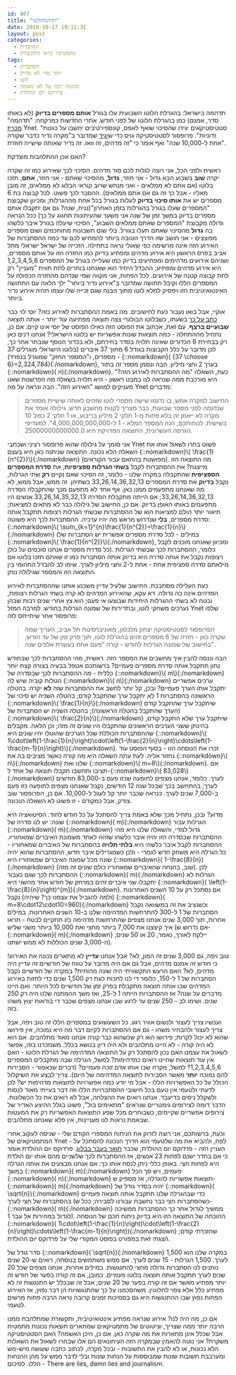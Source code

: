 ```yaml
---
id: 807
title: "תדהמתלוטו"
date: 2010-10-17 19:11:31
layout: post
categories: 
  - הסתברות
  - מתמטיקה בראי התקשורת
tags: 
  - הסתברות
  - יותר מדי לא מדויק
  - לוטו
  - מהומה רבה על לא מאומה
  - פרדוקס יום ההולדת
---
```

תדהמה בישראל: בהגרלת הלוטו השבועית עלו בגורל <strong>אותם מספרים בדיוק</strong> (לא באותו סדר, אמנם) כמו בהגרלת הלוטו של לפני חודש. אתרי החדשות כמרקחה: "תדהמה" <a href="http://www.ynet.co.il/articles/0,7340,L-3970251,00.html">מכריז</a> Ynet. "סטטיסטיקאים יגידו שהסיכוי שואף לאפס, קונספירטיבים יחשבו על כוונות זדוניות". פרופסור לסטטיסטיקה גויס כדי ש<a href="http://www.ynet.co.il/articles/0,7340,L-3970398,00.html">יגיד</a> שמדובר ב"מקרה נדיר כדבר שקורה אחת ל-10,000 שנה" ואף אומר כי "זה מדהים, זה וואו. זה נדיר שאותה שישייה חוזרת".

האם אכן ההתלהבות מוצדקת?

ראשית ולפני הכל, אני רוצה לגלות לכם סוד מדהים. הסיכוי לכך שאירוע כמו זה שקרה יקרה <strong>שוב</strong> בשבוע הבא גדול - אני חוזר, <strong>גדול</strong>, מהסיכוי שאתם - אני חוזר, <strong>אתם</strong>, תזכו בלוטו (אם אתם לא ממלאים - ואני מנחש שרוב קוראי הבלוג לא ממלאים, זה מובן מאליו - אבל כך זה גם אם אתם ממלאים). ההסבר לכך פשוט. לכל קבוצה בת 6 מספרים יש את <strong>אותו סיכוי בדיוק</strong> לעלות בגורל בכל אחת מההגרלות; ומכיוון שקבוצת "המספרים שעלו בגורל בהגרלות בזמן האחרון"(נניח, שנה? גם אם יתקבלו אותם מספרים בדיוק במשך זמן של שנה אני משער שהעיתונות תחגוג על כך) ככל הנראה גדולה מקבוצת "המספרים שאתם ממלאים השבוע", הסיכוי שיעלה בגורל איבר כלשהו בה <strong>גדול</strong> מהסיכוי שאתם תעלו בגורל. בלי שום חשבונות מתוחכמים ושום מספרים מפוצצים - אני חושב שזו הדרך הטובה ביותר להמחיש לכם עד כמה ההסתברות של האירוע הזה אינה מרשימה כפי שאולי נראה בתחילה. הזכייה של ישראל ישראלי מתל אביב בפרס הראשון היא אירוע מדהים ומפתיע בדיוק כמו החזרה הזו על אותם מספרים, ושניהם אירועים מדהימים ומפתיעים בדיוק כמו שעלייה בגורל של המספרים 1,2,3,4,5,6 היא אירוע מדהים ומפתיע; ההבדל היחיד הוא שאנחנו בוחרים לתת תווית "מעניין" רק לתת קבוצה קטנה של אירועים. לכל הפחות, אני מקווה שמי שנדהם מהחזרה הכפולה על המספרים הללו וקיבל תחושה שמדובר ב"אירוע נדיר ביותר" ילך הלאה עם התחושה האינטואיטיבית הזו ויפסיק למלא לוטו מתוך הבנה שגם זכייה שלו עצמו תהיה אירוע נדיר ביותר.

אוקיי, אבל בואו נעבור כעת לחישובים. מה באמת ההסתברות לאירוע כזה? יוסי לוי כבר <a href="http://www.sci-princess.info/archives/921">כתב על כך</a> בשעתו, כשבלוטו הבולגרי צצה תוצאה מפתיעה עוד יותר - אותה תוצאה <strong>שבועיים ברצף</strong>. עם זאת, אכתוב את הפוסט הזה כאילו הפוסט של יוסי אינו קיים. אם כן, נתחיל מההתחלה - כמה תוצאות שונות אפשריות יש בלוטו הישראלי? אנחנו דנים כאן רק בבחירת 6 הכדורים שאינה תלויה בסדר בחירתם, ולא בכדור הנוסף שנבחר אחר כך, לכן מדובר על כלל הקבוצות בגודל 6 מתוך 37 איברים (בלוטו הישראלי מוגרלים 37 מספרים, ו"המספר החזק" שמוגרל בנפרד) - {::nomarkdown}\( {37 \choose 6}=2,324,784\){:/nomarkdown}, בערך 2 וחצי מיליון. הבה ונסמן מספר זה בתור {::nomarkdown}\( n\){:/nomarkdown}. כעת, השאלה "מה ההסתברות לאירוע הזה?" היא מורכבת ממה שנראה לנו במבט ראשון - היא תלויה בשאלה מה הפרשנות שאנו מעניקים למושג "האירוע הזה". הבה ונראה על מה Ynet מדברים:
<blockquote>החישוב למקרה אמש, בו נדגמו שישה מספרי לוטו שזהים לאותה שישיית מספרים שנדגמה לפני מספר שבועות, כבר מצריך לקנות מחשבון חדש. גילולה אומד את מקרה לא ייאמן זה בלא פחות מ-1 חלקי 2 מיליון בריבוע, או 1 חלקי 2 כפול 10 בשישית. לנוחותכם, הנה המספר המלא - 1 ל-4,000,000,000,000". למעדיפי הגרסה העשרונית, התוצאה המדויקת היא 25000000000000.0.</blockquote>
אני סומך על גילולה שהוא פרופסור רציני ושכתבי Ynet פשוט בחרו לשאול אותו את השאלה הלא נכונה. התוצאה שניתנה כאן היא בעצם {::nomarkdown}\( \frac{1}{n^{2}}\){:/nomarkdown} (מפושטת בהתאם עבור הקוראים). מה התוצאה הזו מייצגת? את ההסתברות לקבל <strong>בשתי הגרלות ספציפיות</strong>, את <strong>סדרת המספרים הספציפית</strong> שהתקבלה במקרה שלנו - כלומר, זה הסיכוי שאם נקיים <strong>רק</strong> שתי הגרלות, נקבל <strong>בדיוק</strong> את סדרת המספרים 33,26,14,36,32,13 בשתיהן. זה ממש, אבל ממש, לא מה שאנחנו מתפעמים ממנו כאן. אף אחד לא מתפעם מכך שהתקבלה הסדרה 33,26,14,36,32,13; אם הייתה מתקבלת הסדרה 33,26,14,35,32,13 אנשים היו מתפעמים באותו האופן בדיוק. אם כן, החישוב של גילולה כבר לא מתאים למציאות; תיאור יותר הולם למציאות הוא של ההסתברות שבשתי הגרלות רצופות תתקבל אותה סדרת מספרים, <strong>בלי</strong> שנדרוש מראש מה יהיו ערכיה. ההסתברות לכך היא פשוטה: {::nomarkdown}\( \sum_{k=1}^{n}\frac{1}{n^{2}}=\frac{1}{n}\){:/nomarkdown} (במילים - לכל סדרת מספרים אפשרית יש הסתברות של {::nomarkdown}\( \frac{1}{n^{2}}\){:/nomarkdown}, ומכיוון שאנחנו מוכנים לקבל כל סדרת מספרים אנחנו סוכמים על כולן). כלומר, ההסתברות לכך שבשתי הגרלות רצופות נקבל את אותה סדרה היא בדיוק אותה הסתברות כמו זו שאתם תזכו בלוטו אם מילאתם סדרה ספציפית אחת - אחת ל-2 וחצי מיליון לערך. שימו לב להבדל התהומי בין התוצאה הזו והמספר שגילולה נותן.

כעת העלילה מסתבכת. החישוב שלעיל עדיין משכנע אותנו שההסתברות לאירוע המדהים אינה כה גדולה. דא עקא, שהאירוע המדהים לא קרה בשתי הגרלות רצופות, ובטח לא בשתי ההגרלות היחידות שבוצעו אי פעם; הוא צץ אחרי שנים רבות שבהן נערכים משחקי לוטו, ובתדירות של שמונה הגרלות בחודש. למרבה המזל Ynet שלפו פרופסור אחר שיתייחס לזה:
<blockquote>הפרופסור לסטטיסטיקה יצחק מלכסון, מאוניברסיטת תל אביב, העריך שמה שקרה כאן - חזרה של 6 מספרים זהים בהגרלת לוטו, תוך פרק זמן של עד חודש, בחישוב של שמונה הגרלות לחודש - קורה "פעם אחת בעשרת אלפים שנה".</blockquote>
הבה וננסה להבין איך מחשבים את המספר הזה. ראשית, מהי ההסתברות לכך שבחודש נתון תתקבל אותה סדרת מספרים פעמיים? ברשותכם אטפל בבעיה בצורה קצת יותר כללית - מה ההסתברות לכך שבסדרה של {::nomarkdown}\( m\){:/nomarkdown} הטלות קוביה שיש לה {::nomarkdown}\( n\){:/nomarkdown} ערכים אפשריים יתקבל אותו הערך פעמיים? ובכן, קל יותר לחשב את ההסתברות שזה <strong>לא</strong> יקרה: בהטלה הראשונה בהסתברות 1 לא יתקבל ערך שהתקבל קודם; בהטלה השניה יש סיכוי של {::nomarkdown}\( \frac{1}{n}\){:/nomarkdown} שיתקבל ערך שהתקבל קודם (הערך שהתקבל בהטלה הראשונה); בהטלה השניה יש הסתברות של {::nomarkdown}\( \frac{2}{n}\){:/nomarkdown} שיתקבל ערך שלא התקבל קודם, בהינתן ששני הערכים הראשונים שהתקבלו היו שונים זה מזה; וכן הלאה. מקבלים שההסתברות הכוללת שכל הערכים שהוטלו יהיו שונים היא {::nomarkdown}\( 1\cdot\left(1-\frac{1}{n}\right)\cdot\left(1-\frac{2}{n}\right)\cdots\left(1-\frac{m-1}{n}\right)\){:/nomarkdown}. זכרו את הנוסחה הזו - בסוף הפוסט עוד נחזור אליה. לעת עתה השאלה היא מה קורה כאשר מציבים בה את {::nomarkdown}\( n\){:/nomarkdown} שלנו ואת {::nomarkdown}\( m=8\){:/nomarkdown}. אם תציבו ותחשבו תקבלו תוצאה של אחד ל-{::nomarkdown}\( 83,028\){:/nomarkdown} לערך. כלומר, אנחנו מצפים לתופעה שכזו פעם ב-83,000 חודשים לערך; בהתחשב בכך שבכל שנה 12 חודשים, נקבל שאנחנו מצפים לתופעה כזו פעם ב-7,000 שנים לערך. כנראה שכבר יותר קל לעגל ל-10,000. אם כן, הפרופסור שוב צודק, אבל כמקודם - זו פשוט לא השאלה הנכונה.

מדוע? ובכן, נתחיל מכך שלא באמת צריך להסתכל על כל חודש לחוד. הסיטואציה היא שונה: יש לנו סדרה של {::nomarkdown}\( m\){:/nomarkdown} הגרלות עבור {::nomarkdown}\( m\){:/nomarkdown} גדול למדי, והשאלה שלנו היא מהי ההסתברות שבסדרה הזו יהיה איבר כלשהו שזהה לאחד משמונת האיברים שמאחוריו. ההסתברות לקבל איבר כלשהי היא <strong>בלתי תלויה</strong> בהסתברות של האיברים שמאחוריו - כל הגרלה היא משחק חדש לגמרי - ולכן כשמגרילים איבר חדש, ההסתברות שהוא יהיה שונה מכל שמונה האיברים שמאחוריו היא {::nomarkdown}\( 1-\frac{8}{n}\){:/nomarkdown} (שוב, בהנחה שהאיברים שמאחוריו כולם שונים זה מזה). לכן ההסתברות לכך שגם כעבור {::nomarkdown}\( m\){:/nomarkdown} הגרלות לא יתקבלו שני איברים זהים במרחק של חודש אחד מהשני היא {::nomarkdown}\( \left(1-\frac{8}{n}\right)^{m}\){:/nomarkdown}. אם נסתכל רק על 10 השנים האחרונות (ולמה להגביל את עצמנו כך? שיהיה) נקבל {::nomarkdown}\( m=8\cdot12\cdot10=960\){:/nomarkdown} וכשנציב את זה במשוואה נקבל הסתברות של 1 ל-300 להתרחשות המדהימה שלנו ב-10 השנים האחרונות. במילים אחרות, תוך 3,000 שנים אנחנו מצפים שהתרחשות מדהימה כזו תתקיים לבטח - תראו איך קיצצנו את 7,000 ביותר מחצי ואת 10,000 ביותר משני שליש (אם נדרוש ש-{::nomarkdown}\( m\){:/nomarkdown} יילקח לאורך, נאמר, 20 או 50 שנים, ה-3,000 שנים הכוללות לא ממש ישתנו).

טוב ויפה, גם 3,000 שנים זה המון, לא? אבל אנחנו <strong>עדיין</strong> לא מתארים נכונה את האירוע! כי חודש זה אמנם מדהים, אבל גם אם היה מדובר על טווח של חודשיים זה עדיין היה מדהים, לא? האם הרעש התקשורתי היה שונה מהותית? במקרה של חודשיים נקבל הסתברות של 1 ל-150, כלומר די לנו לחכות כעת רק 1,500 שנים כדי לחזות באירוע המדהים שבו אותה תוצאה מתקבלת בפרק זמן של חודשיים לכל היותר. ואם היינו מדברים על שנה? אז ההסתברות הייתה 1 ל-25, ואז משך ההמתנה שלנו היה רק 250 שנים. ושימו לב - 250 שנים עד לרגע שבו אנחנו מצפים שכבר די בודאות יצוץ משהו כזה.

ועכשיו צריך לעצור ולנשום אוויר רגע. כל השעשועים במספרים הללו זה טוב ויפה, אבל צריך לעצור ולהבהיר משהו - גם אם ההסתברות לקיום דבר מה היא נמוכה, אין פירושו שהוא לא יכול לקרות; פירושו הוא רק שכשהוא כבר קורה אנחנו מאוד מתלהבים. אם הוא לא היה קורה - לא היינו מתלהבים ולא היה דיון בנושא בכלל. משנזכרנו בזה, אפשר לשאול את עצמנו האם נכון להסתכל רק על התוצאה המדהימה של הגרלת הלוטו - האם אין עוד תוצאות שהיינו רואים כמדהימות? למשל, הגרלה שבה מתקבלים המספרים 1,2,3,4,5,6? למשל, מקרה שבו אותו אדם זוכה פעמיים? (דברים שכאמור - הסבירות להם נמוכה <strong>יותר</strong> מאשר הסבירות לתוצאה המדהימה של היום). צריך לבצע את השיקלול הכולל על כל האפשרויות הללו - אבל מי יודע כמה אפשרויות לתוצאות מדהימות יש? לכן לדעתי ולטעמי אין טעם בכל חישובי ההסתברויות הללו וזה דבר בעייתי מאוד לנסות ולשקלל ניסים בדיעבד. אנחנו רואים את ההצלחה, אבל לא רואים את כל הכשלונות. הדבר דומה לצירופים גימטריים שנראים "מתאימים בול", פשוט בגלל ההיצע האדיר של צירופים אפשריים שקיימים; כשבוחרים מכל שפע התוצאות האפשריות רק את המעטות שבאמת נראות לנו מעניינות, אין פלא שאנחנו מתלהבים.

וכעת, ברשותכם, אני רוצה לזרוק את הניתוח המספרי הקודם שלי - שניסה לעקוב אחרי המתמטיקאים של Ynet - לפח, ולהביא את מה שלטעמי הוא הדרך הנכונה להסתכל על העניין הזה - פרדוקס יום ההולדת, שכבר <a href="http://www.gadial.net/?p=147">תואר בעבר בבלוג</a>. פרדוקס יום ההולדת אומר כי אם בחדר ישנם לפחות 23 אנשים, אז ההסתברות לכך שלשניים מהם אותו יום הולדת היא לפחות חצי. באופן כללי ניתן לנסח אותו כך: אם אנחנו מבצעים את אותה הגרלה במשך {::nomarkdown}\( m\){:/nomarkdown} פעמים, ויש סך הכל {::nomarkdown}\( n\){:/nomarkdown} תוצאות אפשריות להגרלה, אז מספיק ש-{::nomarkdown}\( m\){:/nomarkdown} יהיה בסדר גודל של {::nomarkdown}\( \sqrt{n}\){:/nomarkdown} כדי שבהגרלה שלנו תתקבל אותה תוצאה פעמיים בהסתברות של חצי לערך (כשהסתברות חצי כבר נחשבת עבורנו לסבירה; ככל ש-{::nomarkdown}\( m\){:/nomarkdown} ממשיך לגדול אחר כך ההסתברות ממשיכה לגדול במהירות אל עבר 1). ההוכחה של התוצאה הזו היא בדיוק ניתוח חכם של הנוסחה {::nomarkdown}\( 1\cdot\left(1-\frac{1}{n}\right)\cdot\left(1-\frac{2}{n}\right)\cdots\left(1-\frac{m-1}{n}\right)\){:/nomarkdown} שהזכרתי קודם; הצגתי זאת במפורט בפוסט המקורי שלי על פרדוקס יום ההולדת.

סדר גודל של {::nomarkdown}\( \sqrt{n}\){:/nomarkdown} במקרה שלנו הוא 1,500 לערך. 1,500 הגרלות - 15 שנים לערך. אם ממש משתמשים בנוסחה, רואים ש-20 שנים נותנים לנו הסתברות גדולה מחצי להתנגשות. במילים אחרות, אנחנו מצפים שכל 20 שנים לערך תתקבל אותה תוצאה בלוטו פעמיים. כמובן, אם זה קורה בפער של חודש זה יותר מפתיע מאשר אם זה קורה בפער של 20 שנים; אבל זה שבכלל יש התנגשות זה לא מפתיע כלל אלא צפוי לחלוטין. משהסכמנו על כך שהתנגשויות הן דבר נפוץ, אז האירוע הפחות נפוץ שבו ההתנגשות היא גם בסמיכות זמנים קרובה נראה הרבה פחות מרשים לטעמי.

אם כן, מה היה לנו? אירוע שנראה מפתיע אינטואיטיבית, ותקשורת שמתלהבת ממנו הרבה יותר ממה שצריך, וציטוטים של מתמטיקאים שמתארים תוצאות נכונות מתמטית אבל שכלל אינן מתארות את מה שקרה כאן. אם כן, היכן האשמה? האם הסטטיסטיקה משקרת? אני נוטה להאמין שבמקרה הזה העיתונאים הם אלו שבחרו לשאול את השאלות הלא נכונות, או לא להבין את התשובות - ובכל מקרה, לכתוב כתבה שעושה מיש-מש ומערבבת תשובות שונות שמבוססות על הנחות שונות ובלי לדבר ממש על מהן ההנחות הללו. לסיכום - There are lies, damn lies and journalism.
